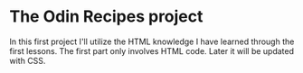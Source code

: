 # The Odin Recipes project
In this first project I'll utilize the HTML knowledge I have learned through the first lessons. 
The first part only involves HTML code. Later it will be updated with CSS.